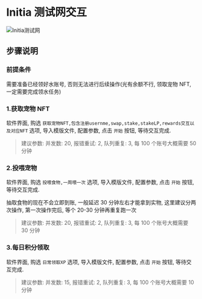 # Initia 测试网交互

![Initia测试网](/project/project_initia_overview.png)

## 步骤说明

### 前提条件

需要准备已经领好水账号, 否则无法进行后续操作(光有余额不行, 领取宠物 NFT,一定需要完成领水任务)

### 1.获取宠物 NFT

软件界面, 购选 `获取宠物NFT,包含注册usernme,swap,stake,stakeLP,rewards交互以及对应NFT` 选项, 导入模版文件, 配置参数, 点击 `开始` 按钮, 等待交互完成.

> 建议参数: 并发数: 20, 报错重试: 2, 队列重复: 3, 每 100 个账号大概需要 50 分钟

### 2.投喂宠物

软件界面, 购选 `投喂食物,一周喂一次` 选项, 导入模版文件, 配置参数, 点击 `开始` 按钮, 等待交互完成.

抽取食物的现在不会立即到账, 一般延迟 30 分钟左右才能拿到实物, 这里建议分两次操作, 第一次操作完后, 等个 20-30 分钟再重复跑一次

> 建议参数: 并发数: 20, 报错重试: 2, 队列重复: 3, 每 100 个账号大概需要 30 分钟

### 3.每日积分领取

软件界面, 购选 `日常领取XP` 选项, 导入模版文件, 配置参数, 点击 `开始` 按钮, 等待交互完成.

> 建议参数: 并发数: 15, 报错重试: 2, 队列重复: 3, 每 100 个账号大概需要 10 分钟
